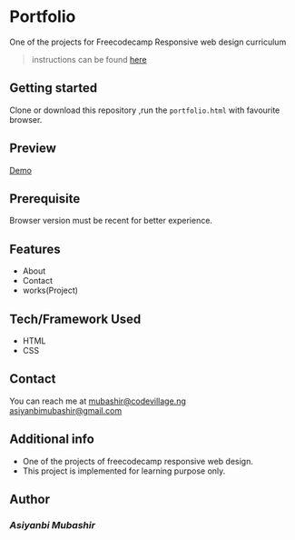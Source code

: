 # Portfolio
One of the projects for Freecodecamp Responsive web design curriculum  

>instructions can be found [here](<https://www.freecodecamp.org/learn/responsive-web-design/responsive-web-design-projects/build-a-personal-portfolio-webpage>)
## Getting started
Clone or download this repository ,run the `portfolio.html` with favourite browser.
## Preview
[Demo](<https://mb-fcc-portfolio.netlify.app/>)

## Prerequisite
Browser version must be recent for better experience.
## Features
- About
- Contact
- works(Project)
## Tech/Framework Used
- HTML
- CSS
## Contact
You can reach me at <mubashir@codevillage.ng>  
<asiyanbimubashir@gmail.com>
## Additional info 
- One of the projects of freecodecamp responsive web design.
- This project is implemented for learning purpose only.
## Author
### _*Asiyanbi Mubashir*_